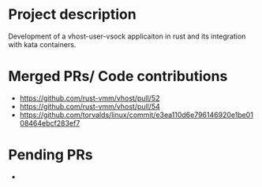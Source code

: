 # Project description

Development of a vhost-user-vsock applicaiton in rust and its integration with kata containers.

# Merged PRs/ Code contributions

- https://github.com/rust-vmm/vhost/pull/52
- https://github.com/rust-vmm/vhost/pull/54
- https://github.com/torvalds/linux/commit/e3ea110d6e796146920e1be0108464ebcf283ef7

# Pending PRs

- 
